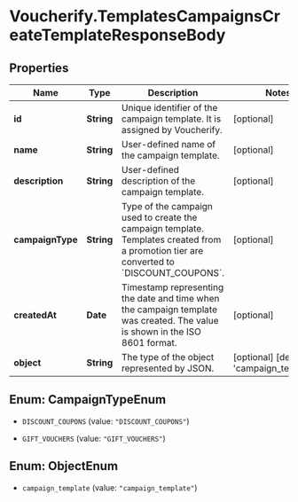 # Voucherify.TemplatesCampaignsCreateTemplateResponseBody

## Properties

Name | Type | Description | Notes
------------ | ------------- | ------------- | -------------
**id** | **String** | Unique identifier of the campaign template. It is assigned by Voucherify. | [optional] 
**name** | **String** | User-defined name of the campaign template. | [optional] 
**description** | **String** | User-defined description of the campaign template. | [optional] 
**campaignType** | **String** | Type of the campaign used to create the campaign template. Templates created from a promotion tier are converted to &#x60;DISCOUNT_COUPONS&#x60;. | [optional] 
**createdAt** | **Date** | Timestamp representing the date and time when the campaign template was created. The value is shown in the ISO 8601 format. | [optional] 
**object** | **String** | The type of the object represented by JSON. | [optional] [default to &#39;campaign_template&#39;]



## Enum: CampaignTypeEnum


* `DISCOUNT_COUPONS` (value: `"DISCOUNT_COUPONS"`)

* `GIFT_VOUCHERS` (value: `"GIFT_VOUCHERS"`)





## Enum: ObjectEnum


* `campaign_template` (value: `"campaign_template"`)




